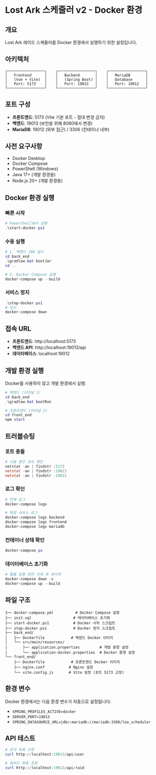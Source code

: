 # Lost Ark 스케줄러 v2 - Docker 환경

## 개요
Lost Ark 레이드 스케줄러를 Docker 환경에서 실행하기 위한 설정입니다.

## 아키텍처
```
┌─────────────────┐    ┌─────────────────┐    ┌─────────────────┐
│   Frontend      │    │   Backend       │    │   MariaDB       │
│   (Vue + Vite)  │    │   (Spring Boot) │    │   Database      │
│   Port: 5173    │    │   Port: 19013   │    │   Port: 19012   │
└─────────────────┘    └─────────────────┘    └─────────────────┘
```

## 포트 구성
- **프론트엔드**: 5173 (Vite 기본 포트 - 절대 변경 금지)
- **백엔드**: 19013 (보안을 위해 8080에서 변경)
- **MariaDB**: 19012 (외부 접근) / 3306 (컨테이너 내부)

## 사전 요구사항
- Docker Desktop
- Docker Compose
- PowerShell (Windows)
- Java 17+ (개발 환경용)
- Node.js 20+ (개발 환경용)

## Docker 환경 실행

### 빠른 시작
```powershell
# PowerShell에서 실행
.\start-docker.ps1
```

### 수동 실행
```powershell
# 1. 백엔드 JAR 빌드
cd back_end
.\gradlew.bat bootJar
cd ..

# 2. Docker Compose 실행
docker-compose up --build
```

### 서비스 정지
```powershell
.\stop-docker.ps1
# 또는
docker-compose down
```

## 접속 URL
- **프론트엔드**: http://localhost:5173
- **백엔드 API**: http://localhost:19013/api
- **데이터베이스**: localhost:19012

## 개발 환경 실행
Docker를 사용하지 않고 개발 환경에서 실행:

```powershell
# 백엔드 (터미널 1)
cd back_end
.\gradlew.bat bootRun

# 프론트엔드 (터미널 2)
cd front_end
npm start
```

## 트러블슈팅

### 포트 충돌
```powershell
# 사용 중인 포트 확인
netstat -an | findstr :5173
netstat -an | findstr :19013
netstat -an | findstr :19012
```

### 로그 확인
```powershell
# 전체 로그
docker-compose logs

# 특정 서비스 로그
docker-compose logs backend
docker-compose logs frontend
docker-compose logs mariadb
```

### 컨테이너 상태 확인
```powershell
docker-compose ps
```

### 데이터베이스 초기화
```powershell
# 볼륨 포함 완전 삭제 후 재시작
docker-compose down -v
docker-compose up --build
```

## 파일 구조
```
├── docker-compose.yml          # Docker Compose 설정
├── init.sql                   # 데이터베이스 초기화
├── start-docker.ps1           # Docker 시작 스크립트
├── stop-docker.ps1            # Docker 정지 스크립트
├── back_end/
│   ├── Dockerfile            # 백엔드 Docker 이미지
│   └── src/main/resources/
│       ├── application.properties         # 개발 환경 설정
│       └── application-docker.properties  # Docker 환경 설정
└── front_end/
    ├── Dockerfile            # 프론트엔드 Docker 이미지
    ├── nginx.conf           # Nginx 설정
    └── vite.config.js       # Vite 설정 (포트 5173 고정)
```

## 환경 변수
Docker 환경에서는 다음 환경 변수가 자동으로 설정됩니다:
- `SPRING_PROFILES_ACTIVE=docker`
- `SERVER_PORT=19013`
- `SPRING_DATASOURCE_URL=jdbc:mariadb://mariadb:3306/loa_scheduler`

## API 테스트
```powershell
# 유저 목록 조회
curl http://localhost:19013/api/user

# 레이드 목록 조회  
curl http://localhost:19013/api/raid
```

